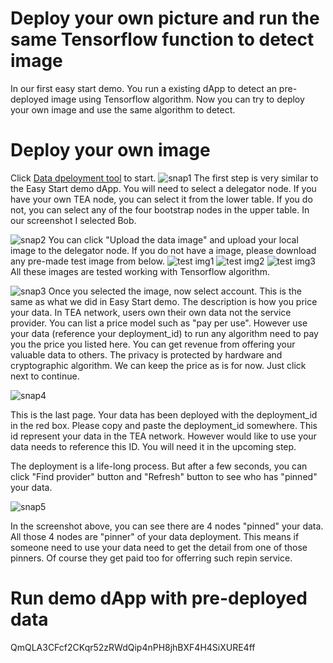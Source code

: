 # Deploy your own picture and run the same Tensorflow function to detect image
In our first easy start demo. You run a existing dApp to detect an pre-deployed image using Tensorflow algorithm. 
Now you can try to deploy your own image and use the same algorithm to detect.

# Deploy your own image
Click <a href="">Data dpeloyment tool</a> to start.
![snap1](https://github.com/tearust/tea-docs/blob/main/res/deploy-data1.png?raw=true)
The first step is very similar to the Easy Start demo dApp. You will need to select a delegator node. If you have your own TEA node, you can select it from the lower table. If you do not, you can select any of the four bootstrap nodes in the upper table. In our screenshot I selected Bob.

![snap2](https://github.com/tearust/tea-docs/blob/main/res/deploy-data2.png?raw=true)
You can click "Upload the data image" and upload your local image to the delegator node.
If you do not have a image, please download any pre-made test image from below.
![test img1](https://github.com/tearust/tea-docs/blob/main/res/lake.png?raw=true)
![test img2](https://github.com/tearust/tea-docs/blob/main/res/lion.jpg?raw=true)
![test img3](https://github.com/tearust/tea-docs/blob/main/res/tiger.jpg?raw=true)
All these images are tested working with Tensorflow algorithm.

![snap3](https://github.com/tearust/tea-docs/blob/main/res/deploy-data3.png?raw=true)
Once you selected the image, now select account. This is the same as what we did in Easy Start demo. 
The description is how you price your data. In TEA network, users own their own data not the service provider. You can list a price model such as "pay per use". However use your data (reference your deployment_id) to run any algorithm need to pay you the price you listed here. You can get revenue from offering your valuable data to others. The privacy is protected by hardware and cryptographic algorithm. 
We can keep the price as is for now. Just click next to continue.


![snap4](https://github.com/tearust/tea-docs/blob/main/res/deploy-data4.png?raw=true)

This is the last page. Your data has been deployed with the deployment_id in the red box. Please copy and paste the deployment_id somewhere. This id represent your data in the TEA network. However would like to use your data needs to reference this ID. You will need it in the upcoming step.

The deployment is a life-long process. But after a few seconds, you can click "Find provider" button and "Refresh" button to see who has "pinned" your data. 

![snap5](https://github.com/tearust/tea-docs/blob/main/res/deploy-data5.png?raw=true)

In the screenshot above, you can see there are 4 nodes "pinned" your data. All those 4 nodes are "pinner" of your data deployment. This means if someone need to use your data need to get the detail from one of those pinners. Of course they get paid too for offerring such repin service. 

# Run demo dApp with pre-deployed data

QmQLA3CFcf2CKqr52zRWdQip4nPH8jhBXF4H4SiXURE4ff
